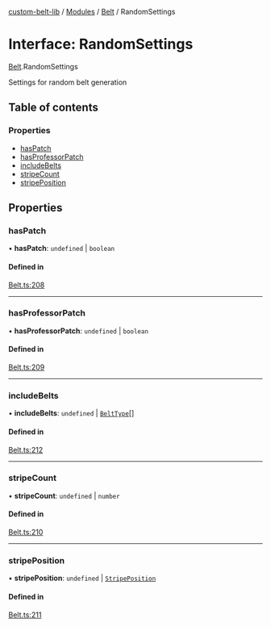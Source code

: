 [custom-belt-lib](../README.md) / [Modules](../modules.md) / [Belt](../modules/Belt.md) / RandomSettings

# Interface: RandomSettings

[Belt](../modules/Belt.md).RandomSettings

Settings for random belt generation

## Table of contents

### Properties

- [hasPatch](Belt.RandomSettings.md#haspatch)
- [hasProfessorPatch](Belt.RandomSettings.md#hasprofessorpatch)
- [includeBelts](Belt.RandomSettings.md#includebelts)
- [stripeCount](Belt.RandomSettings.md#stripecount)
- [stripePosition](Belt.RandomSettings.md#stripeposition)

## Properties

### hasPatch

• **hasPatch**: `undefined` \| `boolean`

#### Defined in

[Belt.ts:208](https://github.com/jeffholst/custom-belt/blob/392183a/packages/custom-belt-lib/src/Belt.ts#L208)

___

### hasProfessorPatch

• **hasProfessorPatch**: `undefined` \| `boolean`

#### Defined in

[Belt.ts:209](https://github.com/jeffholst/custom-belt/blob/392183a/packages/custom-belt-lib/src/Belt.ts#L209)

___

### includeBelts

• **includeBelts**: `undefined` \| [`BeltType`](../enums/Belt.BeltType.md)[]

#### Defined in

[Belt.ts:212](https://github.com/jeffholst/custom-belt/blob/392183a/packages/custom-belt-lib/src/Belt.ts#L212)

___

### stripeCount

• **stripeCount**: `undefined` \| `number`

#### Defined in

[Belt.ts:210](https://github.com/jeffholst/custom-belt/blob/392183a/packages/custom-belt-lib/src/Belt.ts#L210)

___

### stripePosition

• **stripePosition**: `undefined` \| [`StripePosition`](../enums/Belt.StripePosition.md)

#### Defined in

[Belt.ts:211](https://github.com/jeffholst/custom-belt/blob/392183a/packages/custom-belt-lib/src/Belt.ts#L211)
